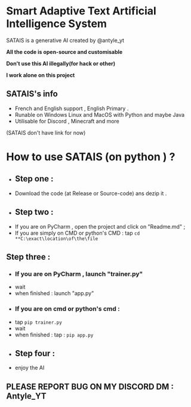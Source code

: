 # Smart Adaptive Text Artificial Intelligence System

 SATAIS is a generative AI created by @antyle_yt 

**All the code is open-source and customisable**

**Don't use this AI illegally(for hack or other)**

**I work alone on this project**

## SATAIS's info

* French and English support , English Primary .
* Runable on Windows Linux and MacOS with Python and maybe Java 
* Utilisable for Discord , Minecraft and more

(SATAIS don't have link for now)


# How to use SATAIS (on python ) ?
* ## Step one  : 
* Download the code (at Release or Source-code) ans dezip it .
* ## Step two  : 
* If you are on PyCharm , open the project and click on "Readme.md"  ; 
* If you are simply on CMD or python's CMD :
     tap ``cd **C:\exact\location\of\the\file ``

## Step three : 
* ### If you are on PyCharm , launch "trainer.py"
* wait																																																													
* when finished : launch "app.py"																	
* ### If you are on cmd or python's cmd :																	
* tap ``pip trainer.py``																			
* wait													
* when finished : tap : ``pip app.py``												
* ## Step four :
* enjoy the AI 
## PLEASE REPORT BUG ON MY DISCORD DM : Antyle_YT
